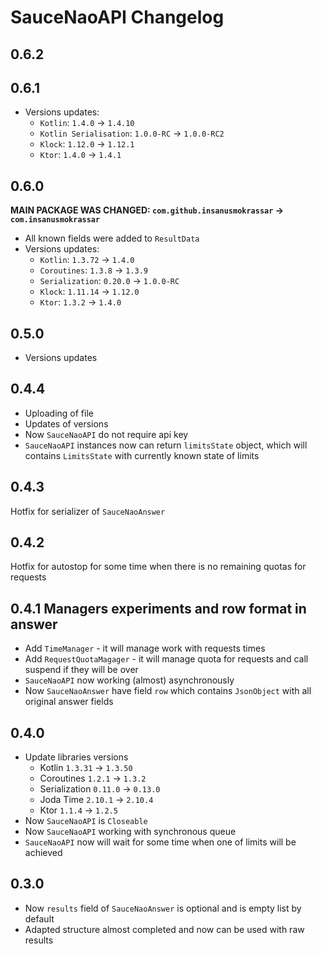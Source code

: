 # SauceNaoAPI Changelog

## 0.6.2

## 0.6.1

* Versions updates:
  * `Kotlin`: `1.4.0` -> `1.4.10`
  * `Kotlin Serialisation`: `1.0.0-RC` -> `1.0.0-RC2`
  * `Klock`: `1.12.0` -> `1.12.1`
  * `Ktor`: `1.4.0` -> `1.4.1`

## 0.6.0

**MAIN PACKAGE WAS CHANGED: `com.github.insanusmokrassar` -> `com.insanusmokrassar`**

* All known fields were added to `ResultData`
* Versions updates:
    * `Kotlin`: `1.3.72` -> `1.4.0`
    * `Coroutines`: `1.3.8` -> `1.3.9`
    * `Serialization`: `0.20.0` -> `1.0.0-RC`
    * `Klock`: `1.11.14` -> `1.12.0`
    * `Ktor`: `1.3.2` -> `1.4.0`

## 0.5.0

* Versions updates

## 0.4.4

* Uploading of file
* Updates of versions
* Now `SauceNaoAPI` do not require api key
* `SauceNaoAPI` instances now can return `limitsState` object, which will contains `LimitsState` with currently known
state of limits

## 0.4.3

Hotfix for serializer of `SauceNaoAnswer`

## 0.4.2

Hotfix for autostop for some time when there is no remaining quotas for requests

## 0.4.1 Managers experiments and row format in answer

* Add `TimeManager` - it will manage work with requests times
* Add `RequestQuotaMagager` - it will manage quota for requests and call suspend
if they will be over
* `SauceNaoAPI` now working (almost) asynchronously
* Now `SauceNaoAnswer` have field `row` which contains `JsonObject` with
all original answer fields

## 0.4.0

* Update libraries versions
  * Kotlin `1.3.31` -> `1.3.50`
  * Coroutines `1.2.1` -> `1.3.2`
  * Serialization `0.11.0` -> `0.13.0`
  * Joda Time `2.10.1` -> `2.10.4`
  * Ktor `1.1.4` -> `1.2.5`
* Now `SauceNaoAPI` is `Closeable`
* Now `SauceNaoAPI` working with synchronous queue
* `SauceNaoAPI` now will wait for some time when one of limits will be achieved

## 0.3.0

* Now `results` field of `SauceNaoAnswer` is optional and is empty list by default
* Adapted structure almost completed and now can be used with raw results

